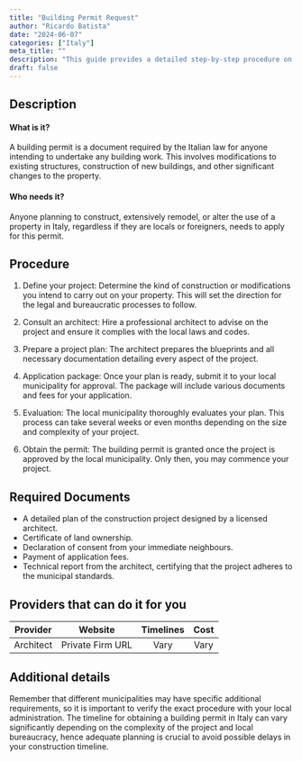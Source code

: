 ```yaml
---
title: "Building Permit Request"
author: "Ricardo Batista"
date: "2024-06-07"
categories: ["Italy"]
meta_title: ""
description: "This guide provides a detailed step-by-step procedure on how to request a building permit in Italy"
draft: false
---
```


## Description
#### What is it?
A building permit is a document required by the Italian law for anyone intending to undertake any building work. This involves modifications to existing structures, construction of new buildings, and other significant changes to the property.

#### Who needs it?
Anyone planning to construct, extensively remodel, or alter the use of a property in Italy, regardless if they are locals or foreigners, needs to apply for this permit. 

## Procedure
1. Define your project: Determine the kind of construction or modifications you intend to carry out on your property. This will set the direction for the legal and bureaucratic processes to follow. 

2. Consult an architect: Hire a professional architect to advise on the project and ensure it complies with the local laws and codes. 

3. Prepare a project plan: The architect prepares the blueprints and all necessary documentation detailing every aspect of the project.

4. Application package: Once your plan is ready, submit it to your local municipality for approval. The package will include various documents and fees for your application. 

5. Evaluation: The local municipality thoroughly evaluates your plan. This process can take several weeks or even months depending on the size and complexity of your project.

6. Obtain the permit: The building permit is granted once the project is approved by the local municipality. Only then, you may commence your project.

## Required Documents
- A detailed plan of the construction project designed by a licensed architect.
- Certificate of land ownership.
- Declaration of consent from your immediate neighbours.
- Payment of application fees.
- Technical report from the architect, certifying that the project adheres to the municipal standards.

## Providers that can do it for you 

| Provider        |     Website                      |   Timelines     |    Cost  |
| --------------- | -----------------          |   :----------:  |  :-----: |
| Architect   |  Private Firm URL      |   Vary            |   Vary    |

## Additional details
Remember that different municipalities may have specific additional requirements, so it is important to verify the exact procedure with your local administration. The timeline for obtaining a building permit in Italy can vary significantly depending on the complexity of the project and local bureaucracy, hence adequate planning is crucial to avoid possible delays in your construction timeline.